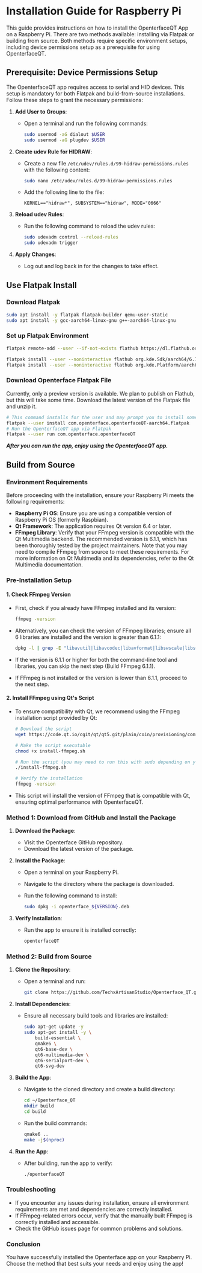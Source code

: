 # Installation Guide for Raspberry Pi

This guide provides instructions on how to install the OpenterfaceQT App on a Raspberry Pi. There are two methods available: installing via Flatpak or building from source. Both methods require specific environment setups, including device permissions setup as a prerequisite for using OpenterfaceQT.

## Prerequisite: Device Permissions Setup

The OpenterfaceQT app requires access to serial and HID devices. This setup is mandatory for both Flatpak and build-from-source installations. Follow these steps to grant the necessary permissions:

1. **Add User to Groups**:

   - Open a terminal and run the following commands:

     ```bash
     sudo usermod -aG dialout $USER
     sudo usermod -aG plugdev $USER
     ```

2. **Create udev Rule for HIDRAW**:

   - Create a new file `/etc/udev/rules.d/99-hidraw-permissions.rules` with the following content:

     ```bash
     sudo nano /etc/udev/rules.d/99-hidraw-permissions.rules
     ```
   - Add the following line to the file:

     ```
     KERNEL=="hidraw*", SUBSYSTEM=="hidraw", MODE="0666"
     ```

3. **Reload udev Rules**:

   - Run the following command to reload the udev rules:

     ```bash
     sudo udevadm control --reload-rules
     sudo udevadm trigger
     ```

4. **Apply Changes**:

   - Log out and log back in for the changes to take effect.

## Use Flatpak Install

### Download Flatpak

```sh
sudo apt install -y flatpak flatpak-builder qemu-user-static
sudo apt install -y gcc-aarch64-linux-gnu g++-aarch64-linux-gnu
```

### Set up Flatpak Environment

```sh
flatpak remote-add --user --if-not-exists flathub https://dl.flathub.org/repo/flathub.flatpakrepo

flatpak install --user --noninteractive flathub org.kde.Sdk/aarch64/6.7
flatpak install --user --noninteractive flathub org.kde.Platform/aarch64/6.7
```

### Download Openterface Flatpak File

Currently, only a preview version is available. We plan to publish on Flathub, but this will take some time. Download the latest version of the Flatpak file and unzip it.

```sh
# This command installs for the user and may prompt you to install some packages; proceed with the installation.
flatpak --user install com.openterface.openterfaceQT-aarch64.flatpak
# Run the OpenterfaceQT app via Flatpak
flatpak --user run com.openterface.openterfaceQT
```

***After you can run the app, enjoy using the OpenterfaceQT app.***

## Build from Source

### Environment Requirements

Before proceeding with the installation, ensure your Raspberry Pi meets the following requirements:

- **Raspberry Pi OS**: Ensure you are using a compatible version of Raspberry Pi OS (formerly Raspbian).
- **Qt Framework**: The application requires Qt version 6.4 or later.
- **FFmpeg Library**: Verify that your FFmpeg version is compatible with the Qt Multimedia backend. The recommended version is 6.1.1, which has been thoroughly tested by the project maintainers. Note that you may need to compile FFmpeg from source to meet these requirements. For more information on Qt Multimedia and its dependencies, refer to the Qt Multimedia documentation.

### Pre-Installation Setup

#### 1. Check FFmpeg Version

- First, check if you already have FFmpeg installed and its version:

  ```bash
  ffmpeg -version
  ```
- Alternatively, you can check the version of FFmpeg libraries; ensure all 6 libraries are installed and the version is greater than 6.1.1:

  ```bash
  dpkg -l | grep -E "libavutil|libavcodec|libavformat|libswscale|libswresample|libpostproc"
  ```
- If the version is 6.1.1 or higher for both the command-line tool and libraries, you can skip the next step (Build FFmpeg 6.1.1).
- If FFmpeg is not installed or the version is lower than 6.1.1, proceed to the next step.

#### 2. Install FFmpeg using Qt's Script

- To ensure compatibility with Qt, we recommend using the FFmpeg installation script provided by Qt:

  ```bash
  # Download the script
  wget https://code.qt.io/cgit/qt/qt5.git/plain/coin/provisioning/common/linux/install-ffmpeg.sh?h=6.4.3 -O install-ffmpeg.sh
  
  # Make the script executable
  chmod +x install-ffmpeg.sh
  
  # Run the script (you may need to run this with sudo depending on your system configuration)
  ./install-ffmpeg.sh
  
  # Verify the installation
  ffmpeg -version
  ```
- This script will install the version of FFmpeg that is compatible with Qt, ensuring optimal performance with OpenterfaceQT.

### Method 1: Download from GitHub and Install the Package

1. **Download the Package**:

   - Visit the Openterface GitHub repository.
   - Download the latest version of the package.

2. **Install the Package**:

   - Open a terminal on your Raspberry Pi.
   - Navigate to the directory where the package is downloaded.
   - Run the following command to install:

     ```bash
     sudo dpkg -i openterface_${VERSION}.deb
     ```

3. **Verify Installation**:

   - Run the app to ensure it is installed correctly:

     ```bash
     openterfaceQT
     ```

### Method 2: Build from Source

1. **Clone the Repository**:

   - Open a terminal and run:

     ```bash
     git clone https://github.com/TechxArtisanStudio/Openterface_QT.git
     ```

2. **Install Dependencies**:

   - Ensure all necessary build tools and libraries are installed:

     ```bash
     sudo apt-get update -y
     sudo apt-get install -y \
         build-essential \
         qmake6 \
         qt6-base-dev \
         qt6-multimedia-dev \
         qt6-serialport-dev \
         qt6-svg-dev
     ```

3. **Build the App**:

   - Navigate to the cloned directory and create a build directory:

     ```bash
     cd ~/Openterface_QT
     mkdir build
     cd build
     ```
   - Run the build commands:

     ```bash
     qmake6 ..
     make -j$(nproc)
     ```

4. **Run the App**:

   - After building, run the app to verify:

     ```bash
     ./openterfaceQT
     ```

### Troubleshooting

- If you encounter any issues during installation, ensure all environment requirements are met and dependencies are correctly installed.
- If FFmpeg-related errors occur, verify that the manually built FFmpeg is correctly installed and accessible.
- Check the GitHub issues page for common problems and solutions.

### Conclusion

You have successfully installed the Openterface app on your Raspberry Pi. Choose the method that best suits your needs and enjoy using the app!